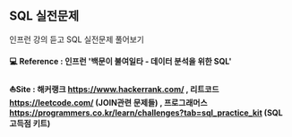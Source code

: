 ## SQL 실전문제 

인프런 강의 듣고 SQL 실전문제 풀어보기

#### 💻 Reference : 인프런 '백문이 불여일타 - 데이터 분석을 위한 SQL'

#### ⛵Site : 해커랭크 https://www.hackerrank.com/ ,  리트코드 https://leetcode.com/ (JOIN관련 문제들) , 프로그래머스 https://programmers.co.kr/learn/challenges?tab=sql_practice_kit (SQL 고득점 키트)             


